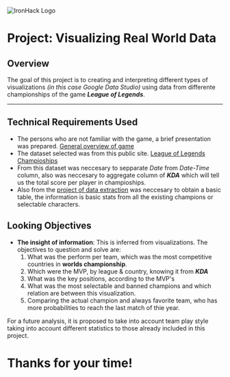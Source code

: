 ![IronHack Logo](https://s3-eu-west-1.amazonaws.com/ih-materials/uploads/upload_d5c5793015fec3be28a63c4fa3dd4d55.png)

# Project: Visualizing Real World Data

## Overview

The goal of this project is to creating and interpreting different types of visualizations *(in this case Google Data Studio)* using data from differente championships of the game ***League of Legends***.

---

## Technical Requirements Used

 - The persons who are not familiar with the game, a brief presentation was prepared. [General overview of game](https://my.visme.co/view/pvg6v8mw-64r50v1747462pz1)
 - The dataset selected was from this public site. [League of Legends Champioships](https://oracleselixir.com/matchdata/)
 - From this dataset was neccesary to sepparate *Date* from *Date-Time* column, also was neccesary to aggregate column of ***KDA*** which will tell us the total score per player in champioships.
- Also from the [project of data extraction](https://github.com/EfrainRG/project-data-extraction
) was neccesary to obtain a basic table, the information is basic stats from all the existing champions or selectable characters.

## Looking Objectives

* __The insight of information__: This is inferred from visualizations. The objectives to question and solve are:
    1. What was the perform per team, which was the most competitive countries in **worlds championship**.
    2. Which were the MVP, by league & country, knowing it from ***KDA*** 
    3. What was the key positions, according to the MVP's
    4. What was the most selectable and banned champions and which relation are between this visualization.
    5. Comparing the actual champion and always favorite team, who has more probabilities to reach the last match of thie year.

For a future analysis, it is proposed to take into account team play style taking into account different statistics to those already included in this project.

# Thanks for your time!
